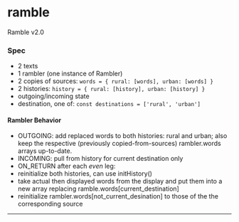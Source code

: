 # ramble
Ramble v2.0

### Spec

- 2 texts
- 1 rambler (one instance of Rambler)
 - 2 copies of sources: `words = { rural: [words], urban: [words] }`
 - 2 histories: `history = { rural: [history], urban: [history] }`
 - outgoing/incoming state
 - destination, one of: `const destinations = ['rural', 'urban']`

#### Rambler Behavior
- OUTGOING: add replaced words to both histories: rural and urban; also keep the respective (previously copied-from-sources) rambler.words arrays up-to-date.
- INCOMING: pull from history for current destination only
- ON_RETURN after each *even* leg:
 - reinitialize both histories, can use initHistory()
 - take actual then displayed words from the display and put them into a new array replacing ramble.words[current_destination]
 - reinitialize rambler.words[not_current_desination] to those of the the corresponding source

----

